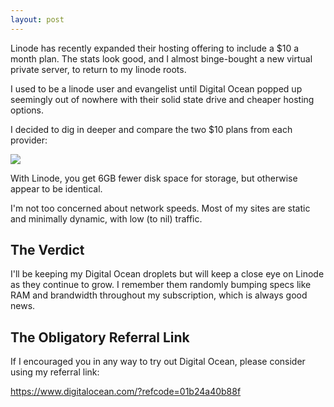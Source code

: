 ```yaml
---
layout: post
---
```


Linode has recently expanded their hosting offering to include a $10 a month plan. The stats look
good, and I almost binge-bought a new virtual private server, to return to my linode roots.

I used to be a linode user and evangelist until Digital Ocean popped up seemingly out of nowhere
with their solid state drive and cheaper hosting options.

I decided to dig in deeper and compare the two $10 plans from each provider:

![](http://jshawl.com/linode-vs-do.png)

With Linode, you get 6GB fewer disk space for storage, but otherwise appear to be identical.

I'm not too concerned about network speeds. Most of my sites are static and minimally dynamic, with
low (to nil) traffic.

## The Verdict

I'll be keeping my Digital Ocean droplets but will keep a close eye on Linode as they continue to grow.
I remember them randomly bumping specs like RAM and brandwidth throughout my subscription, which
is always good news.

## The Obligatory Referral Link

If I encouraged you in any way to try out Digital Ocean, please consider using my referral link:

<https://www.digitalocean.com/?refcode=01b24a40b88f>